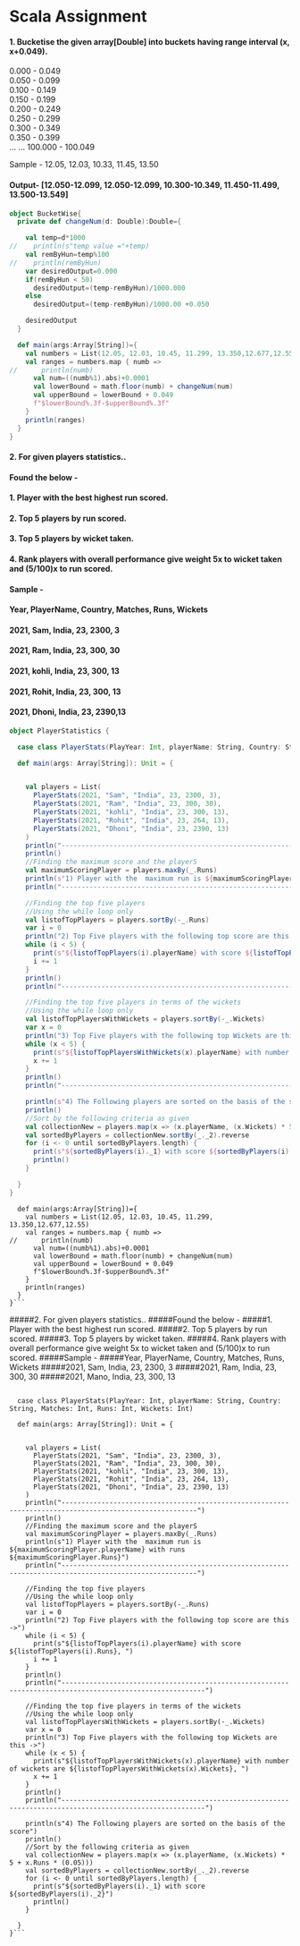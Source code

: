 # Scala Assignment
#### 1. Bucketise the given array[Double] into buckets having range interval (x, x+0.049).

0.000 - 0.049 \
0.050 - 0.099 \
0.100 - 0.149 \
0.150 - 0.199 \
0.200 - 0.249 \
0.250 - 0.299 \
0.300 - 0.349 \
0.350 - 0.399 \
...
...
100.000 - 100.049

Sample -
12.05, 12.03, 10.33, 11.45, 13.50
#### Output- [12.050-12.099, 12.050-12.099, 10.300-10.349, 11.450-11.499, 13.500-13.549]


```scala
object BucketWise{
  private def changeNum(d: Double):Double={

    val temp=d*1000
//    println(s"temp value ="+temp)
    val remByHun=temp%100
//    println(remByHun)
    var desiredOutput=0.000
    if(remByHun < 50)
      desiredOutput=(temp-remByHun)/1000.000
    else
      desiredOutput=(temp-remByHun)/1000.00 +0.050

    desiredOutput
  }

  def main(args:Array[String])={
    val numbers = List(12.05, 12.03, 10.45, 11.299, 13.350,12.677,12.55)
    val ranges = numbers.map { numb =>
//      println(numb)
      val num=((numb%1).abs)+0.0001
      val lowerBound = math.floor(numb) + changeNum(num)
      val upperBound = lowerBound + 0.049
      f"$lowerBound%.3f-$upperBound%.3f"
    }
    println(ranges)
  }
}
```
#### 2. For given players statistics..
####   Found the below -
#### 1. Player with the best highest run scored.
#### 2. Top 5 players by run scored.
#### 3. Top 5 players by wicket taken.
#### 4. Rank players with overall performance give weight 5x to wicket taken and (5/100)x to run scored.
  ####    Sample - 
#### Year, PlayerName, Country, Matches, Runs, Wickets
#### 2021, Sam, India, 23, 2300, 3
#### 2021, Ram, India, 23, 300, 30
#### 2021, kohli, India, 23, 300, 13
#### 2021, Rohit, India, 23, 300, 13
#### 2021, Dhoni, India, 23, 2390,13


```scala
object PlayerStatistics {

  case class PlayerStats(PlayYear: Int, playerName: String, Country: String, Matches: Int, Runs: Int, Wickets: Int)

  def main(args: Array[String]): Unit = {


    val players = List(
      PlayerStats(2021, "Sam", "India", 23, 2300, 3),
      PlayerStats(2021, "Ram", "India", 23, 300, 30),
      PlayerStats(2021, "kohli", "India", 23, 300, 13),
      PlayerStats(2021, "Rohit", "India", 23, 264, 13),
      PlayerStats(2021, "Dhoni", "India", 23, 2390, 13)
    )
    println("--------------------------------------------------------------------------------------------------------")
    println()
    //Finding the maximum score and the playerS
    val maximumScoringPlayer = players.maxBy(_.Runs)
    println(s"1) Player with the  maximum run is ${maximumScoringPlayer.playerName} with runs ${maximumScoringPlayer.Runs}")
    println("--------------------------------------------------------------------------------------------------------")

    //Finding the top five players
    //Using the while loop only
    val listofTopPlayers = players.sortBy(-_.Runs)
    var i = 0
    println("2) Top Five players with the following top score are this ->")
    while (i < 5) {
      print(s"${listofTopPlayers(i).playerName} with score ${listofTopPlayers(i).Runs}, ")
      i += 1
    }
    println()
    println("----------------------------------------------------------------------------------------------------------")

    //Finding the top five players in terms of the wickets
    //Using the while loop only
    val listofTopPlayersWithWickets = players.sortBy(-_.Wickets)
    var x = 0
    println("3) Top Five players with the following top Wickets are this ->")
    while (x < 5) {
      print(s"${listofTopPlayersWithWickets(x).playerName} with number of wickets are ${listofTopPlayersWithWickets(x).Wickets}, ")
      x += 1
    }
    println()
    println("----------------------------------------------------------------------------------------------------------")

    println(s"4) The Following players are sorted on the basis of the score")
    println()
    //Sort by the following criteria as given
    val collectionNew = players.map(x => (x.playerName, (x.Wickets) * 5 + x.Runs * (0.05)))
    val sortedByPlayers = collectionNew.sortBy(_._2).reverse
    for (i <- 0 until sortedByPlayers.length) {
      print(s"${sortedByPlayers(i)._1} with score ${sortedByPlayers(i)._2}")
      println()
    }

  }
}
```
    
      def main(args:Array[String])={
        val numbers = List(12.05, 12.03, 10.45, 11.299, 13.350,12.677,12.55)
        val ranges = numbers.map { numb =>
    //      println(numb)
          val num=((numb%1).abs)+0.0001
          val lowerBound = math.floor(numb) + changeNum(num)
          val upperBound = lowerBound + 0.049
          f"$lowerBound%.3f-$upperBound%.3f"
        }
        println(ranges)
      }
    }```
 #####2. For given players statistics..
 #####Found the below -
 #####1. Player with the best highest run scored.
 #####2. Top 5 players by run scored.
 #####3. Top 5 players by wicket taken.
 #####4. Rank players with overall performance give weight 5x to wicket taken and (5/100)x to run scored.
 #####Sample - 
 #####Year, PlayerName, Country, Matches, Runs, Wickets
 #####2021, Sam, India, 23, 2300, 3
 #####2021, Ram, India, 23, 300, 30
 #####2021, Mano, India, 23, 300, 13

```object PlayerStatistics {

  case class PlayerStats(PlayYear: Int, playerName: String, Country: String, Matches: Int, Runs: Int, Wickets: Int)

  def main(args: Array[String]): Unit = {


    val players = List(
      PlayerStats(2021, "Sam", "India", 23, 2300, 3),
      PlayerStats(2021, "Ram", "India", 23, 300, 30),
      PlayerStats(2021, "kohli", "India", 23, 300, 13),
      PlayerStats(2021, "Rohit", "India", 23, 264, 13),
      PlayerStats(2021, "Dhoni", "India", 23, 2390, 13)
    )
    println("--------------------------------------------------------------------------------------------------------")
    println()
    //Finding the maximum score and the playerS
    val maximumScoringPlayer = players.maxBy(_.Runs)
    println(s"1) Player with the  maximum run is ${maximumScoringPlayer.playerName} with runs ${maximumScoringPlayer.Runs}")
    println("--------------------------------------------------------------------------------------------------------")

    //Finding the top five players
    //Using the while loop only
    val listofTopPlayers = players.sortBy(-_.Runs)
    var i = 0
    println("2) Top Five players with the following top score are this ->")
    while (i < 5) {
      print(s"${listofTopPlayers(i).playerName} with score ${listofTopPlayers(i).Runs}, ")
      i += 1
    }
    println()
    println("----------------------------------------------------------------------------------------------------------")

    //Finding the top five players in terms of the wickets
    //Using the while loop only
    val listofTopPlayersWithWickets = players.sortBy(-_.Wickets)
    var x = 0
    println("3) Top Five players with the following top Wickets are this ->")
    while (x < 5) {
      print(s"${listofTopPlayersWithWickets(x).playerName} with number of wickets are ${listofTopPlayersWithWickets(x).Wickets}, ")
      x += 1
    }
    println()
    println("----------------------------------------------------------------------------------------------------------")

    println(s"4) The Following players are sorted on the basis of the score")
    println()
    //Sort by the following criteria as given
    val collectionNew = players.map(x => (x.playerName, (x.Wickets) * 5 + x.Runs * (0.05)))
    val sortedByPlayers = collectionNew.sortBy(_._2).reverse
    for (i <- 0 until sortedByPlayers.length) {
      print(s"${sortedByPlayers(i)._1} with score ${sortedByPlayers(i)._2}")
      println()
    }

  }
}```

